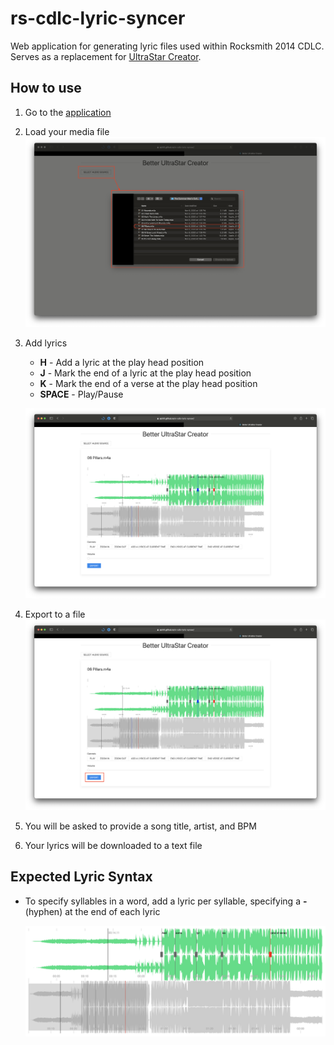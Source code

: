 # rs-cdlc-lyric-syncer

Web application for generating lyric files used within Rocksmith 2014 CDLC.
Serves as a replacement for
[UltraStar Creator](https://github.com/UltraStar-Deluxe/UltraStar-Creator).

## How to use

1. Go to the [application](https://ajchili.github.io/rs-cdlc-lyric-syncer/)
2. Load your media file
   ![Load your media file](images/how_to_use_1.png)
3. Add lyrics

   - **H** - Add a lyric at the play head position
   - **J** - Mark the end of a lyric at the play head position
   - **K** - Mark the end of a verse at the play head position
   - **SPACE** - Play/Pause

   ![Add lyrics](images/how_to_use_2.png)

4. Export to a file
   ![Export to a file](images/how_to_use_3.png)
5. You will be asked to provide a song title, artist, and BPM
6. Your lyrics will be downloaded to a text file

## Expected Lyric Syntax

- To specify syllables in a word, add a lyric per syllable, specifying a **-**
  (hyphen) at the end of each lyric

  ![syllables](images/syntax_1.png)
